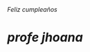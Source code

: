 <!DOCTYPE html>
<html lang="en" >
<head>
  <meta charset="UTF-8">
  <title>feliz cumpleaños encoded</title>
  
  <link rel="stylesheet" href="./hapy.css">
</head>
<body>
	<i>Feliz cumpleaños<i>
	<h1><i>profe jhoana</i></h1>
	<div id="corazon"></div>
</body>
</html>

